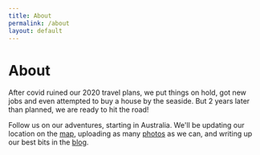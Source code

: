 ```yaml
---
title: About
permalink: /about
layout: default
---
```


# About

After covid ruined our 2020 travel plans, we put things on hold, got new jobs and even attempted to buy a house by the seaside. But 2 years later than planned, we are ready to hit the road!

Follow us on our adventures, starting in Australia. We'll be updating our location on the [map](journey), uploading as many [photos](photos) as we can, and writing up our best bits in the [blog](blog).
